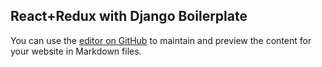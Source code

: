 ## React+Redux with Django Boilerplate

You can use the [editor on GitHub](https://github.com/kabinpokhrel/djreact/edit/master/README.md) to maintain and preview the content for your website in Markdown files.
